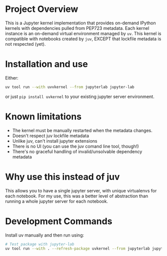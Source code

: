 # Project Overview
This is a Jupyter kernel implementation that provides on-demand IPython kernels with dependencies pulled from PEP723 metadata. Each kernel instance is an on-demand virtual environment managed by `uv`. This kernel is compatible with notebooks created by `juv`, EXCEPT that lockfile metadata is not respected (yet). 

# Installation and use
Either:
```bash
uv tool run --with uvvkernel --from jupyterlab jupyter-lab 
```
or just `pip install uvkernel` to your existing jupyter server environment.

# Known limitations
- The kernel must be manually restarted when the metadata changes.
- Doesn't respect juv lockfile metadata
- Unlike juv, can't install jupyter extensions
- There is no UI (you can use the juv comand line tool, though!)
- There's no graceful handling of invalid/unsolvable dependency metadata

# Why use this instead of juv
This allows you to have a single jupyter server, with unique virtualenvs for each notebook. For my use, this was a better level of abstraction than running a whole jupyter server for each notebook.

# Development Commands
Install uv manually and then run using:
```bash
# Test package with jupyter-lab
uv tool run --with . --refresh-package uvkernel --from jupyterlab jupyter-lab
```

